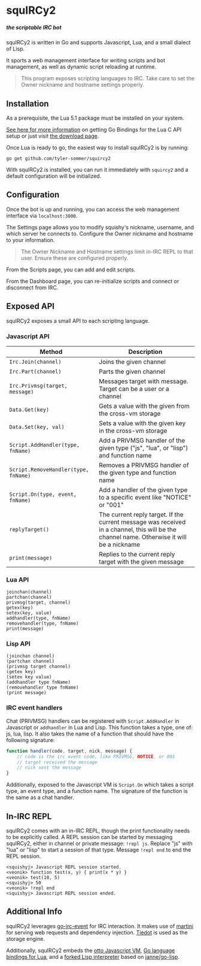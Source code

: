 squIRCy2
========

##### the scriptable IRC bot

squIRCy2 is written in Go and supports Javascript, Lua, and a small dialect of Lisp. 

It sports a web management interface for writing scripts and bot management, as well as dynamic script reloading at runtime.


> This program exposes scripting languages to IRC. Take care to set the Owner nickname and hostname settings properly.


Installation
------------

As a prerequisite, the Lua 5.1 package must be installed on your system.

[See here for more information](https://github.com/aarzilli/golua/blob/master/README.md) on getting Go Bindings for the Lua C API setup or just visit [the download page](http://www.lua.org/download.html).


Once Lua is ready to go, the easiest way to install squIRCy2 is by running:

```
go get github.com/tyler-sommer/squircy2
```

With squIRCy2 is installed, you can run it immediately with `squircy2` and a default configuration will be initialized.



Configuration
-------------

Once the bot is up and running, you can access the web management interface via `localhost:3000`.

The Settings page allows you to modify squishy's nickname, username, and which server he connects to. Configure the Owner nickname and hostname to your information.

> The Owner Nickname and Hostname settings limit in-IRC REPL to that user. Ensure these are configured properly.

From the Scripts page, you can add and edit scripts.

From the Dashboard page, you can re-initialize scripts and connect or disconnect from IRC.


Exposed API
-----------

squIRCy2 exposes a small API to each scripting language.

### Javascript API

| Method | Description |
| ------ | ----------- |
| `Irc.Join(channel)` | Joins the given channel |
| `Irc.Part(channel)` | Parts the given channel |
| `Irc.Privmsg(target, message)` | Messages target with message. Target can be a user or a channel |
| `Data.Get(key)` | Gets a value with the given from the cross-vm storage |
| `Data.Set(key, val)` | Sets a value with the given key in the cross-vm storage |
| `Script.AddHandler(type, fnName)` | Add a PRIVMSG handler of the given type ("js", "lua", or "lisp") and function name |
| `Script.RemoveHandler(type, fnName)` | Removes a PRIVMSG handler of the given type and function name |
| `Script.On(type, event, fnName)` | Add a handler of the given type to a specific event like "NOTICE" or "001" |
| `replyTarget()` | The current reply target. If the current message was received in a channel, this will be the channel name. Otherwise it will be a nickname |
| `print(message)`  | Replies to the current reply target with the given message |

### Lua API

```
joinchan(channel)
partchan(channel)
privmsg(target, channel)
getex(key)
setex(key, value)
addhandler(type, fnName)
removehandler(type, fnName)
print(message)
```

### Lisp API

```
(joinchan channel)
(partchan channel)
(privmsg target channel)
(getex key)
(setex key value)
(addhandler type fnName)
(removehandler type fnName)
(print message)
```

### IRC event handlers

Chat (PRIVMSG) handlers can be registered with `Script.AddHandler` in Javascript or `addhandler` in Lua and Lisp. This function takes a type, one of: js, lua, lisp. It also takes the name of a function that should have the following signature:

```js
function handler(code, target, nick, message) {
	// code is the irc event code, like PRIVMSG, NOTICE, or 001
	// target received the message
	// nick sent the message
}
```

Additionally, exposed to the Javascript VM is `Script.On` which takes a script type, an event type, and a function name. The signature of the function is the same as a chat handler.


In-IRC REPL
-----------

squIRCy2 comes with an in-IRC REPL, though the print functionality needs to be explicitly called. A REPL session can be started by messaging squIRCy2, either in channel or private message: `!repl js`. Replace "js" with "lua" or "lisp" to start a session of that type. Message `!repl end` to end the REPL session.

```
<squishyj> Javascript REPL session started.
<veonik> function test(x, y) { print(x * y) }
<veonik> test(10, 5)
<squishyj> 50
<veonik> !repl end
<squishyj> Javascript REPL session ended.
```


Additional Info
---------------

squIRCy2 leverages [go-irc-event](https://github.com/thoj/go-ircevent) for IRC interaction. It makes use of [martini](https://github.com/go-martini/martini) for serving web requests and dependency injection. [Tiedot](https://github.com/HouzuoGuo/tiedot) is used as the storage engine.

Additionally, squIRCy2 embeds the [otto Javascript VM](https://github.com/robertkrimen/otto), [Go language bindings for Lua](https://github.com/aarzilli/golua), and a [forked Lisp interpreter](https://github.com/veonik/go-lisp) based on [janne/go-lisp](https://github.com/janne/go-lisp).
